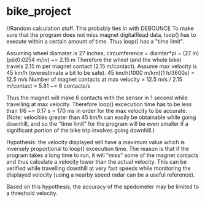 bike_project
============

//Random calculation stuff. This probably ties in with DEBOUNCE
To make sure that the program does not miss magnet digitalRead data, loop() has to execute within a certain amount of time. Thus loop() has a "time limit".

Assuming wheel diamater is 27 inches, circumference = diamter*pi = (27 in)(pi)(0.0254 m/in) ~= 2.15 m 
Therefore the wheel (and the whole bike) travels 2.15 m per magnet contact (2.15 m/contact).
Assume max velocity is 45 km/h (overestimate a bit to be safe). 45 km/h(1000 m/km)(1 h/3600s) = 12.5 m/s
Number of magnet contacts at max velocity = 12.5 m/s / 2.15 m/contact = 5.81 ~= 6 contacts/s 

Thus the magnet will make 6 contacts with the sensor in 1 second while travelling at max velocity. 
Therefore loop() excecution time has to be less than 1/6 ~= 0.17 s = 170 ms in order for the max velocity to be accurate.
(Note: velocities greater than 45 km/h can easily be obtainable while going downhill, and so the "time limit" for the program will be even smaller if a significant portion of the bike trip involves going downhill.)

Hypothesis: the velocity displayed will have a maximum value which is inversely proportional to loop() excecution time. 
The reason is that if the program takes a long time to run, it will "miss" some of the magnet contacts and thus calculate a velocity lower than the actual velocity. This can be verified while travelling downhill at very fast speeds while monitoring the displayed velocity (using a nearby speed radar can be a useful reference).

Based on this hypothesis, the accuracy of the spedometer may be limited to a threshold velocity.
